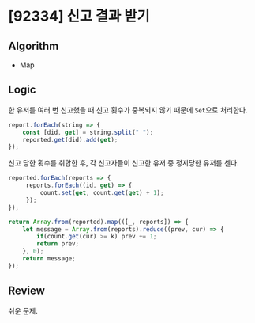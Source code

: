 # [92334] 신고 결과 받기
## Algorithm
- Map
## Logic
한 유저를 여러 번 신고했을 때 신고 횟수가 중복되지 않기 때문에 `Set`으로 처리한다.

```js
report.forEach(string => {
    const [did, get] = string.split(" ");
    reported.get(did).add(get);
});
```

신고 당한 횟수를 취합한 후, 각 신고자들이 신고한 유저 중 정지당한 유저를 센다.

```js
reported.forEach(reports => {
     reports.forEach((id, get) => {
         count.set(get, count.get(get) + 1);
     });
});

return Array.from(reported).map(([_, reports]) => {
    let message = Array.from(reports).reduce((prev, cur) => {
        if(count.get(cur) >= k) prev += 1;
        return prev;
    }, 0);
    return message;
});
```
## Review
쉬운 문제.
